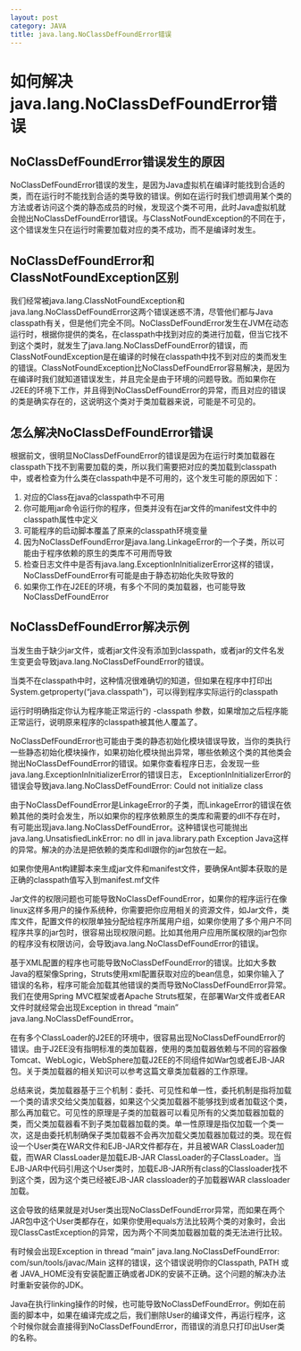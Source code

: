 ```yaml
---
layout: post
category: JAVA
title: java.lang.NoClassDefFoundError错误
---
```


#  如何解决java.lang.NoClassDefFoundError错误

## NoClassDefFoundError错误发生的原因
NoClassDefFoundError错误的发生，是因为Java虚拟机在编译时能找到合适的类，而在运行时不能找到合适的类导致的错误。例如在运行时我们想调用某个类的方法或者访问这个类的静态成员的时候，发现这个类不可用，此时Java虚拟机就会抛出NoClassDefFoundError错误。与ClassNotFoundException的不同在于，这个错误发生只在运行时需要加载对应的类不成功，而不是编译时发生。

## NoClassDefFoundError和ClassNotFoundException区别
我们经常被java.lang.ClassNotFoundException和java.lang.NoClassDefFoundError这两个错误迷惑不清，尽管他们都与Java classpath有关，但是他们完全不同。NoClassDefFoundError发生在JVM在动态运行时，根据你提供的类名，在classpath中找到对应的类进行加载，但当它找不到这个类时，就发生了java.lang.NoClassDefFoundError的错误，而ClassNotFoundException是在编译的时候在classpath中找不到对应的类而发生的错误。ClassNotFoundException比NoClassDefFoundError容易解决，是因为在编译时我们就知道错误发生，并且完全是由于环境的问题导致。而如果你在J2EE的环境下工作，并且得到NoClassDefFoundError的异常，而且对应的错误的类是确实存在的，这说明这个类对于类加载器来说，可能是不可见的。

## 怎么解决NoClassDefFoundError错误
根据前文，很明显NoClassDefFoundError的错误是因为在运行时类加载器在classpath下找不到需要加载的类，所以我们需要把对应的类加载到classpath中，或者检查为什么类在classpath中是不可用的，这个发生可能的原因如下：

1. 对应的Class在java的classpath中不可用
2. 你可能用jar命令运行你的程序，但类并没有在jar文件的manifest文件中的classpath属性中定义
3. 可能程序的启动脚本覆盖了原来的classpath环境变量
4. 因为NoClassDefFoundError是java.lang.LinkageError的一个子类，所以可能由于程序依赖的原生的类库不可用而导致
5. 检查日志文件中是否有java.lang.ExceptionInInitializerError这样的错误，NoClassDefFoundError有可能是由于静态初始化失败导致的
6. 如果你工作在J2EE的环境，有多个不同的类加载器，也可能导致NoClassDefFoundError

## NoClassDefFoundError解决示例
当发生由于缺少jar文件，或者jar文件没有添加到classpath，或者jar的文件名发生变更会导致java.lang.NoClassDefFoundError的错误。

当类不在classpath中时，这种情况很难确切的知道，但如果在程序中打印出System.getproperty(“java.classpath”)，可以得到程序实际运行的classpath

运行时明确指定你认为程序能正常运行的 -classpath 参数，如果增加之后程序能正常运行，说明原来程序的classpath被其他人覆盖了。

NoClassDefFoundError也可能由于类的静态初始化模块错误导致，当你的类执行一些静态初始化模块操作，如果初始化模块抛出异常，哪些依赖这个类的其他类会抛出NoClassDefFoundError的错误。如果你查看程序日志，会发现一些java.lang.ExceptionInInitializerError的错误日志，
ExceptionInInitializerError的错误会导致java.lang.NoClassDefFoundError: Could not initialize class

由于NoClassDefFoundError是LinkageError的子类，而LinkageError的错误在依赖其他的类时会发生，所以如果你的程序依赖原生的类库和需要的dll不存在时，有可能出现java.lang.NoClassDefFoundError。这种错误也可能抛出java.lang.UnsatisfiedLinkError: no dll in java.library.path Exception Java这样的异常。解决的办法是把依赖的类库和dll跟你的jar包放在一起。

如果你使用Ant构建脚本来生成jar文件和manifest文件，要确保Ant脚本获取的是正确的classpath值写入到manifest.mf文件

Jar文件的权限问题也可能导致NoClassDefFoundError，如果你的程序运行在像linux这样多用户的操作系统种，你需要把你应用相关的资源文件，如Jar文件，类库文件，配置文件的权限单独分配给程序所属用户组，如果你使用了多个用户不同程序共享的jar包时，很容易出现权限问题。比如其他用户应用所属权限的jar包你的程序没有权限访问，会导致java.lang.NoClassDefFoundError的错误。

基于XML配置的程序也可能导致NoClassDefFoundError的错误。比如大多数Java的框架像Spring，Struts使用xml配置获取对应的bean信息，如果你输入了错误的名称，程序可能会加载其他错误的类而导致NoClassDefFoundError异常。我们在使用Spring MVC框架或者Apache Struts框架，在部署War文件或者EAR文件时就经常会出现Exception in thread “main” java.lang.NoClassDefFoundError。

在有多个ClassLoader的J2EE的环境中，很容易出现NoClassDefFoundError的错误。由于J2EE没有指明标准的类加载器，使用的类加载器依赖与不同的容器像Tomcat、WebLogic，WebSphere加载J2EE的不同组件如War包或者EJB-JAR包。关于类加载器的相关知识可以参考这篇文章类加载器的工作原理。

总结来说，类加载器基于三个机制：委托、可见性和单一性，委托机制是指将加载一个类的请求交给父类加载器，如果这个父类加载器不能够找到或者加载这个类，那么再加载它。可见性的原理是子类的加载器可以看见所有的父类加载器加载的类，而父类加载器看不到子类加载器加载的类。单一性原理是指仅加载一个类一次，这是由委托机制确保子类加载器不会再次加载父类加载器加载过的类。现在假设一个User类在WAR文件和EJB-JAR文件都存在，并且被WAR ClassLoader加载，而WAR ClassLoader是加载EJB-JAR ClassLoader的子ClassLoader。当EJB-JAR中代码引用这个User类时，加载EJB-JAR所有class的Classloader找不到这个类，因为这个类已经被EJB-JAR classloader的子加载器WAR classloader加载。

这会导致的结果就是对User类出现NoClassDefFoundError异常，而如果在两个JAR包中这个User类都存在，如果你使用equals方法比较两个类的对象时，会出现ClassCastException的异常，因为两个不同类加载器加载的类无法进行比较。

有时候会出现Exception in thread “main” java.lang.NoClassDefFoundError: com/sun/tools/javac/Main 这样的错误，这个错误说明你的Classpath, PATH 或者 JAVA_HOME没有安装配置正确或者JDK的安装不正确。这个问题的解决办法时重新安装你的JDK。

Java在执行linking操作的时候，也可能导致NoClassDefFoundError。例如在前面的脚本中，如果在编译完成之后，我们删除User的编译文件，再运行程序，这个时候你就会直接得到NoClassDefFoundError，而错误的消息只打印出User类的名称。